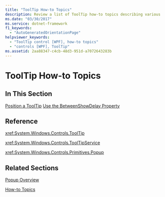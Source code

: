 ```yaml
---
title: "ToolTip How-to Topics"
description: Review a list of ToolTip how-to topics describing various ways to use ToolTip in Windows Presentation Foundation (WPF) applications.
ms.date: "03/30/2017"
ms.service: dotnet-framework
f1_keywords: 
  - "AutoGeneratedOrientationPage"
helpviewer_keywords: 
  - "ToolTip control [WPF], how-to topics"
  - "controls [WPF], ToolTip"
ms.assetid: 2aa88347-c4cb-48d3-951d-a7072643283b
---
```

# ToolTip How-to Topics

## In This Section

[Position a ToolTip](how-to-position-a-tooltip.md)
  [Use the BetweenShowDelay Property](how-to-use-the-betweenshowdelay-property.md)

## Reference

<xref:System.Windows.Controls.ToolTip>

<xref:System.Windows.Controls.ToolTipService>

<xref:System.Windows.Controls.Primitives.Popup>

## Related Sections

[Popup Overview](popup-overview.md)

[How-to Topics](popup-how-to-topics.md)
